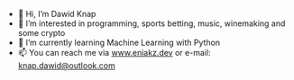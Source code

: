 - 👋 Hi, I’m Dawid Knap
- 👀 I’m interested in programming, sports betting, music, winemaking and some crypto
- 🌱 I’m currently learning Machine Learning with Python
- 📫 You can reach me via www.eniakz.dev or e-mail: knap.dawid@outlook.com
